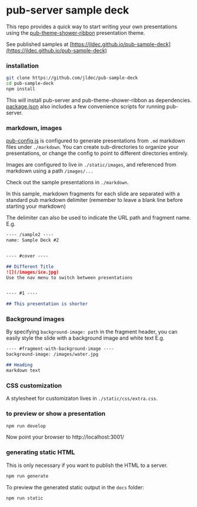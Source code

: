 # pub-server sample deck

This repo provides a quick way to start writing your own presentations using the [pub-theme-shower-ribbon](https://github.com/jldec/pub-theme-shower-ribbon) presentation theme.

See published samples at [https://jldec.github.io/pub-sample-deck](https://jldec.github.io/pub-sample-deck)

### installation

```sh
git clone https://github.com/jldec/pub-sample-deck
cd pub-sample-deck
npm install
```

This will install pub-server and pub-theme-shower-ribbon as dependencies. [package.json](package.json) also includes a few convenience scripts for running pub-server.

### markdown, images

[pub-config.js](pub-config.js) is configured to generate presentations from `.md` markdown files under `./markdown`. You can create sub-directories to organize your presentations, or change the config to point to different directories entirely.

Images are configured to live in `./static/images`, and referenced from markdown using a path `/images/...`

Check out the sample presentations in `./markdown`.

In this sample, markdown fragments for each slide are separated with a standard pub markdown delimiter (remember to leave a blank line before starting your markdown)

The delimiter can also be used to indicate the URL path and fragment name. E.g.

```md
---- /sample2 ----
name: Sample Deck #2


---- #cover ----

## Different Title
![](/images/ice.jpg)
Use the nav menu to switch between presentations


---- #1 ----

## This presentation is shorter
```

### Background images
By specifying `background-image: path` in the fragment header, you can easily style the slide with a background image and white text E.g.

```md
---- #fragment-with-background-image ----
background-image: /images/water.jpg

## Heading
markdown text
```





### CSS customization

A stylesheet for customizaton lives in `./static/css/extra.css`.


### to preview or show a presentation

```sh
npm run develop
```

Now point your browser to http://localhost:3001/


### generating static HTML
This is only necessary if you want to publish the HTML to a server.

```sh
npm run generate
```

To preview the generated static output in the `docs` folder:

```sh
npm run static
```
